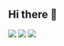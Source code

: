 ## Hi there 👋

<!--
**abdulmajeedsualihu/abdulmajeedsualihu** is a ✨ _special_ ✨ repository because its `README.md` (this file) appears on your GitHub profile.

Here are some ideas to get you started:

- 🔭 I’m currently working on ...
- 🌱 I’m currently learning ...
- 👯 I’m looking to collaborate on ...
- 🤔 I’m looking for help with ...
- 💬 Ask me about ...
- 📫 How to reach me: ...
- 😄 Pronouns: ...
- ⚡ Fun fact: ...
-->
<img src="{https://img.shields.io/badge/Blockchain.com-121D33?logo=blockchaindotcom&logoColor=fff&style=for-the-badge}" />

<img src="{https://img.shields.io/badge/Ghost-000?style=for-the-badge&logo=ghost&logoColor=yellow}" />

<img src="{https://img.shields.io/badge/ChatGPT-74aa9c?style=for-the-badge&logo=openai&logoColor=white}" />
